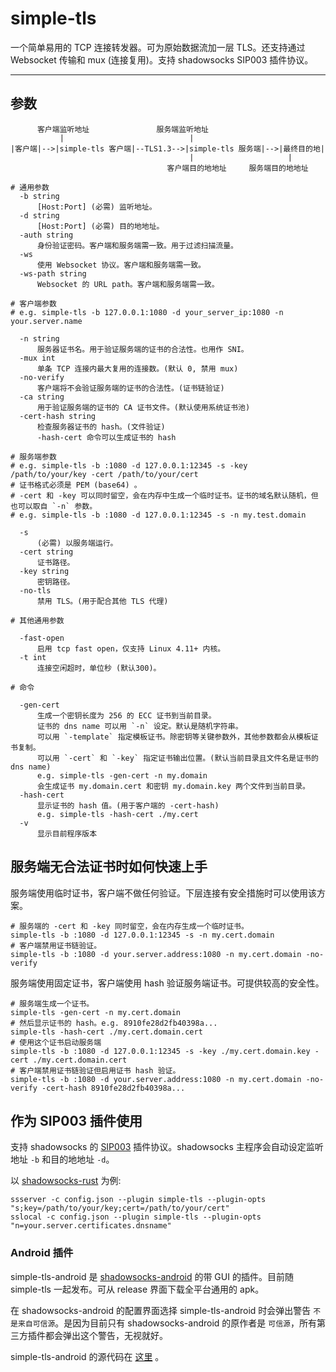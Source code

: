 # simple-tls

一个简单易用的 TCP 连接转发器。可为原始数据流加一层 TLS。还支持通过 Websocket 传输和 mux (连接复用)。支持 shadowsocks SIP003 插件协议。

---

## 参数

```text
      客户端监听地址               服务端监听地址
           |                            |
|客户端|-->|simple-tls 客户端|--TLS1.3-->|simple-tls 服务端|-->|最终目的地|
                                        |                     |   
                                   客户端目的地地址     服务端目的地地址  

# 通用参数
  -b string
      [Host:Port] (必需) 监听地址。
  -d string
      [Host:Port] (必需) 目的地地址。
  -auth string
      身份验证密码。客户端和服务端需一致。用于过滤扫描流量。
  -ws
      使用 Websocket 协议。客户端和服务端需一致。
  -ws-path string
      Websocket 的 URL path。客户端和服务端需一致。

# 客户端参数
# e.g. simple-tls -b 127.0.0.1:1080 -d your_server_ip:1080 -n your.server.name

  -n string
      服务器证书名。用于验证服务端的证书的合法性。也用作 SNI。
  -mux int
      单条 TCP 连接内最大复用的连接数。(默认 0, 禁用 mux)
  -no-verify
      客户端将不会验证服务端的证书的合法性。(证书链验证)
  -ca string
      用于验证服务端的证书的 CA 证书文件。(默认使用系统证书池)
  -cert-hash string
      检查服务器证书的 hash。(文件验证)
      -hash-cert 命令可以生成证书的 hash

# 服务端参数
# e.g. simple-tls -b :1080 -d 127.0.0.1:12345 -s -key /path/to/your/key -cert /path/to/your/cert
# 证书格式必须是 PEM (base64) 。
# -cert 和 -key 可以同时留空，会在内存中生成一个临时证书。证书的域名默认随机，但也可以取自 `-n` 参数。
# e.g. simple-tls -b :1080 -d 127.0.0.1:12345 -s -n my.test.domain

  -s    
      (必需) 以服务端运行。
  -cert string
      证书路径。
  -key string
      密钥路径。
  -no-tls
      禁用 TLS。(用于配合其他 TLS 代理)

# 其他通用参数

  -fast-open
      启用 tcp fast open，仅支持 Linux 4.11+ 内核。
  -t int
      连接空闲超时，单位秒 (默认300)。

# 命令

  -gen-cert
      生成一个密钥长度为 256 的 ECC 证书到当前目录。
      证书的 dns name 可以用 `-n` 设定。默认是随机字符串。
      可以用 `-template` 指定模板证书。除密钥等关键参数外，其他参数都会从模板证书复制。
      可以用 `-cert` 和 `-key` 指定证书输出位置。(默认当前目录且文件名是证书的 dns name)
      e.g. simple-tls -gen-cert -n my.domain
      会生成证书 my.domain.cert 和密钥 my.domain.key 两个文件到当前目录。
  -hash-cert
      显示证书的 hash 值。(用于客户端的 -cert-hash)
      e.g. simple-tls -hash-cert ./my.cert
  -v
      显示目前程序版本
```

## 服务端无合法证书时如何快速上手 

服务端使用临时证书，客户端不做任何验证。下层连接有安全措施时可以使用该方案。

```shell
# 服务端的 -cert 和 -key 同时留空，会在内存生成一个临时证书。
simple-tls -b :1080 -d 127.0.0.1:12345 -s -n my.cert.domain
# 客户端禁用证书链验证。
simple-tls -b :1080 -d your.server.address:1080 -n my.cert.domain -no-verify
```

服务端使用固定证书，客户端使用 hash 验证服务端证书。可提供较高的安全性。

```shell
# 服务端生成一个证书。
simple-tls -gen-cert -n my.cert.domain
# 然后显示证书的 hash。e.g. 8910fe28d2fb40398a...
simple-tls -hash-cert ./my.cert.domain.cert
# 使用这个证书启动服务端
simple-tls -b :1080 -d 127.0.0.1:12345 -s -key ./my.cert.domain.key -cert ./my.cert.domain.cert
# 客户端禁用证书链验证但启用证书 hash 验证。
simple-tls -b :1080 -d your.server.address:1080 -n my.cert.domain -no-verify -cert-hash 8910fe28d2fb40398a...
```

## 作为 SIP003 插件使用

支持 shadowsocks 的 [SIP003](https://shadowsocks.org/en/wiki/Plugin.html) 插件协议。shadowsocks 主程序会自动设定监听地址 `-b` 和目的地地址 `-d`。

以 [shadowsocks-rust](https://github.com/shadowsocks/shadowsocks-rust) 为例:

```shell
ssserver -c config.json --plugin simple-tls --plugin-opts "s;key=/path/to/your/key;cert=/path/to/your/cert"
sslocal -c config.json --plugin simple-tls --plugin-opts "n=your.server.certificates.dnsname"
```

### Android 插件

simple-tls-android 是 [shadowsocks-android](https://github.com/shadowsocks/shadowsocks-android) 的带 GUI 的插件。目前随 simple-tls 一起发布。可从 release 界面下载全平台通用的 apk。

在 shadowsocks-android 的配置界面选择 simple-tls-android 时会弹出警告 `不是来自可信源`。是因为目前只有 shadowsocks-android 的原作者是 `可信源`，所有第三方插件都会弹出这个警告，无视就好。

simple-tls-android 的源代码在 [这里](https://github.com/IrineSistiana/simple-tls-android) 。
